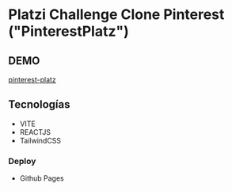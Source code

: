 # Platzi Challenge Clone Pinterest ("PinterestPlatz")

## DEMO

[pinterest-platz](https://miltondw.github.io/pinterest-platz/ "pinterest-platz")

## Tecnologías

- VITE
- REACTJS
- TailwindCSS

### Deploy

- Github Pages
